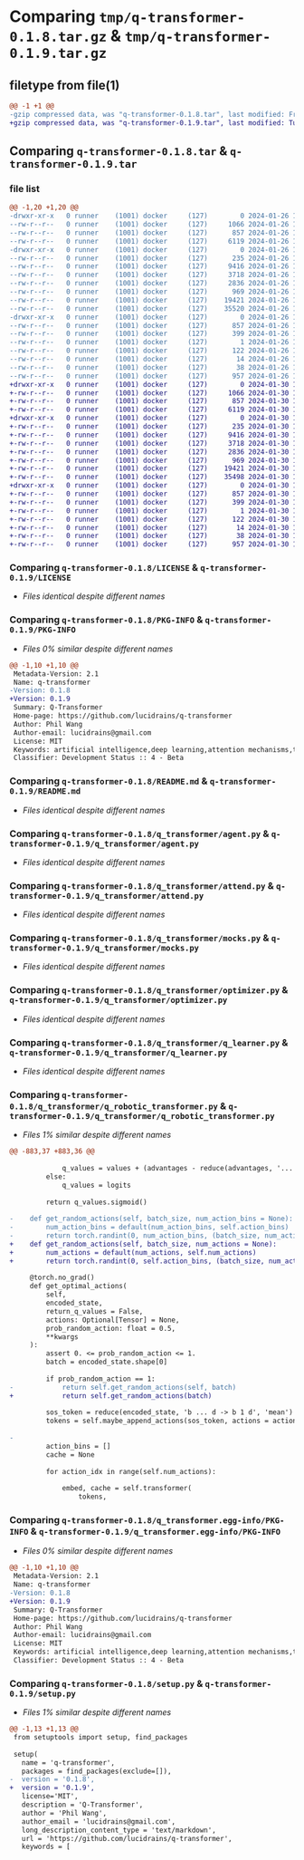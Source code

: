 # Comparing `tmp/q-transformer-0.1.8.tar.gz` & `tmp/q-transformer-0.1.9.tar.gz`

## filetype from file(1)

```diff
@@ -1 +1 @@
-gzip compressed data, was "q-transformer-0.1.8.tar", last modified: Fri Jan 26 17:57:10 2024, max compression
+gzip compressed data, was "q-transformer-0.1.9.tar", last modified: Tue Jan 30 17:52:57 2024, max compression
```

## Comparing `q-transformer-0.1.8.tar` & `q-transformer-0.1.9.tar`

### file list

```diff
@@ -1,20 +1,20 @@
-drwxr-xr-x   0 runner    (1001) docker     (127)        0 2024-01-26 17:57:10.016816 q-transformer-0.1.8/
--rw-r--r--   0 runner    (1001) docker     (127)     1066 2024-01-26 17:56:59.000000 q-transformer-0.1.8/LICENSE
--rw-r--r--   0 runner    (1001) docker     (127)      857 2024-01-26 17:57:10.016816 q-transformer-0.1.8/PKG-INFO
--rw-r--r--   0 runner    (1001) docker     (127)     6119 2024-01-26 17:56:59.000000 q-transformer-0.1.8/README.md
-drwxr-xr-x   0 runner    (1001) docker     (127)        0 2024-01-26 17:57:10.012817 q-transformer-0.1.8/q_transformer/
--rw-r--r--   0 runner    (1001) docker     (127)      235 2024-01-26 17:56:59.000000 q-transformer-0.1.8/q_transformer/__init__.py
--rw-r--r--   0 runner    (1001) docker     (127)     9416 2024-01-26 17:56:59.000000 q-transformer-0.1.8/q_transformer/agent.py
--rw-r--r--   0 runner    (1001) docker     (127)     3718 2024-01-26 17:56:59.000000 q-transformer-0.1.8/q_transformer/attend.py
--rw-r--r--   0 runner    (1001) docker     (127)     2836 2024-01-26 17:56:59.000000 q-transformer-0.1.8/q_transformer/mocks.py
--rw-r--r--   0 runner    (1001) docker     (127)      969 2024-01-26 17:56:59.000000 q-transformer-0.1.8/q_transformer/optimizer.py
--rw-r--r--   0 runner    (1001) docker     (127)    19421 2024-01-26 17:56:59.000000 q-transformer-0.1.8/q_transformer/q_learner.py
--rw-r--r--   0 runner    (1001) docker     (127)    35520 2024-01-26 17:56:59.000000 q-transformer-0.1.8/q_transformer/q_robotic_transformer.py
-drwxr-xr-x   0 runner    (1001) docker     (127)        0 2024-01-26 17:57:10.016816 q-transformer-0.1.8/q_transformer.egg-info/
--rw-r--r--   0 runner    (1001) docker     (127)      857 2024-01-26 17:57:10.000000 q-transformer-0.1.8/q_transformer.egg-info/PKG-INFO
--rw-r--r--   0 runner    (1001) docker     (127)      399 2024-01-26 17:57:10.000000 q-transformer-0.1.8/q_transformer.egg-info/SOURCES.txt
--rw-r--r--   0 runner    (1001) docker     (127)        1 2024-01-26 17:57:10.000000 q-transformer-0.1.8/q_transformer.egg-info/dependency_links.txt
--rw-r--r--   0 runner    (1001) docker     (127)      122 2024-01-26 17:57:10.000000 q-transformer-0.1.8/q_transformer.egg-info/requires.txt
--rw-r--r--   0 runner    (1001) docker     (127)       14 2024-01-26 17:57:10.000000 q-transformer-0.1.8/q_transformer.egg-info/top_level.txt
--rw-r--r--   0 runner    (1001) docker     (127)       38 2024-01-26 17:57:10.016816 q-transformer-0.1.8/setup.cfg
--rw-r--r--   0 runner    (1001) docker     (127)      957 2024-01-26 17:56:59.000000 q-transformer-0.1.8/setup.py
+drwxr-xr-x   0 runner    (1001) docker     (127)        0 2024-01-30 17:52:57.780114 q-transformer-0.1.9/
+-rw-r--r--   0 runner    (1001) docker     (127)     1066 2024-01-30 17:52:42.000000 q-transformer-0.1.9/LICENSE
+-rw-r--r--   0 runner    (1001) docker     (127)      857 2024-01-30 17:52:57.780114 q-transformer-0.1.9/PKG-INFO
+-rw-r--r--   0 runner    (1001) docker     (127)     6119 2024-01-30 17:52:42.000000 q-transformer-0.1.9/README.md
+drwxr-xr-x   0 runner    (1001) docker     (127)        0 2024-01-30 17:52:57.776114 q-transformer-0.1.9/q_transformer/
+-rw-r--r--   0 runner    (1001) docker     (127)      235 2024-01-30 17:52:42.000000 q-transformer-0.1.9/q_transformer/__init__.py
+-rw-r--r--   0 runner    (1001) docker     (127)     9416 2024-01-30 17:52:42.000000 q-transformer-0.1.9/q_transformer/agent.py
+-rw-r--r--   0 runner    (1001) docker     (127)     3718 2024-01-30 17:52:42.000000 q-transformer-0.1.9/q_transformer/attend.py
+-rw-r--r--   0 runner    (1001) docker     (127)     2836 2024-01-30 17:52:42.000000 q-transformer-0.1.9/q_transformer/mocks.py
+-rw-r--r--   0 runner    (1001) docker     (127)      969 2024-01-30 17:52:42.000000 q-transformer-0.1.9/q_transformer/optimizer.py
+-rw-r--r--   0 runner    (1001) docker     (127)    19421 2024-01-30 17:52:42.000000 q-transformer-0.1.9/q_transformer/q_learner.py
+-rw-r--r--   0 runner    (1001) docker     (127)    35498 2024-01-30 17:52:42.000000 q-transformer-0.1.9/q_transformer/q_robotic_transformer.py
+drwxr-xr-x   0 runner    (1001) docker     (127)        0 2024-01-30 17:52:57.780114 q-transformer-0.1.9/q_transformer.egg-info/
+-rw-r--r--   0 runner    (1001) docker     (127)      857 2024-01-30 17:52:57.000000 q-transformer-0.1.9/q_transformer.egg-info/PKG-INFO
+-rw-r--r--   0 runner    (1001) docker     (127)      399 2024-01-30 17:52:57.000000 q-transformer-0.1.9/q_transformer.egg-info/SOURCES.txt
+-rw-r--r--   0 runner    (1001) docker     (127)        1 2024-01-30 17:52:57.000000 q-transformer-0.1.9/q_transformer.egg-info/dependency_links.txt
+-rw-r--r--   0 runner    (1001) docker     (127)      122 2024-01-30 17:52:57.000000 q-transformer-0.1.9/q_transformer.egg-info/requires.txt
+-rw-r--r--   0 runner    (1001) docker     (127)       14 2024-01-30 17:52:57.000000 q-transformer-0.1.9/q_transformer.egg-info/top_level.txt
+-rw-r--r--   0 runner    (1001) docker     (127)       38 2024-01-30 17:52:57.780114 q-transformer-0.1.9/setup.cfg
+-rw-r--r--   0 runner    (1001) docker     (127)      957 2024-01-30 17:52:42.000000 q-transformer-0.1.9/setup.py
```

### Comparing `q-transformer-0.1.8/LICENSE` & `q-transformer-0.1.9/LICENSE`

 * *Files identical despite different names*

### Comparing `q-transformer-0.1.8/PKG-INFO` & `q-transformer-0.1.9/PKG-INFO`

 * *Files 0% similar despite different names*

```diff
@@ -1,10 +1,10 @@
 Metadata-Version: 2.1
 Name: q-transformer
-Version: 0.1.8
+Version: 0.1.9
 Summary: Q-Transformer
 Home-page: https://github.com/lucidrains/q-transformer
 Author: Phil Wang
 Author-email: lucidrains@gmail.com
 License: MIT
 Keywords: artificial intelligence,deep learning,attention mechanisms,transformers,q-learning
 Classifier: Development Status :: 4 - Beta
```

### Comparing `q-transformer-0.1.8/README.md` & `q-transformer-0.1.9/README.md`

 * *Files identical despite different names*

### Comparing `q-transformer-0.1.8/q_transformer/agent.py` & `q-transformer-0.1.9/q_transformer/agent.py`

 * *Files identical despite different names*

### Comparing `q-transformer-0.1.8/q_transformer/attend.py` & `q-transformer-0.1.9/q_transformer/attend.py`

 * *Files identical despite different names*

### Comparing `q-transformer-0.1.8/q_transformer/mocks.py` & `q-transformer-0.1.9/q_transformer/mocks.py`

 * *Files identical despite different names*

### Comparing `q-transformer-0.1.8/q_transformer/optimizer.py` & `q-transformer-0.1.9/q_transformer/optimizer.py`

 * *Files identical despite different names*

### Comparing `q-transformer-0.1.8/q_transformer/q_learner.py` & `q-transformer-0.1.9/q_transformer/q_learner.py`

 * *Files identical despite different names*

### Comparing `q-transformer-0.1.8/q_transformer/q_robotic_transformer.py` & `q-transformer-0.1.9/q_transformer/q_robotic_transformer.py`

 * *Files 1% similar despite different names*

```diff
@@ -883,37 +883,36 @@
 
             q_values = values + (advantages - reduce(advantages, '... a -> ... 1', 'mean'))
         else:
             q_values = logits
 
         return q_values.sigmoid()
 
-    def get_random_actions(self, batch_size, num_action_bins = None):
-        num_action_bins = default(num_action_bins, self.action_bins)
-        return torch.randint(0, num_action_bins, (batch_size, num_action_bins), device = self.device)
+    def get_random_actions(self, batch_size, num_actions = None):
+        num_actions = default(num_actions, self.num_actions)
+        return torch.randint(0, self.action_bins, (batch_size, num_actions), device = self.device)
 
     @torch.no_grad()
     def get_optimal_actions(
         self,
         encoded_state,
         return_q_values = False,
         actions: Optional[Tensor] = None,
         prob_random_action: float = 0.5,
         **kwargs
     ):
         assert 0. <= prob_random_action <= 1.
         batch = encoded_state.shape[0]
 
         if prob_random_action == 1:
-            return self.get_random_actions(self, batch)
+            return self.get_random_actions(batch)
 
         sos_token = reduce(encoded_state, 'b ... d -> b 1 d', 'mean')
         tokens = self.maybe_append_actions(sos_token, actions = actions)
 
-
         action_bins = []
         cache = None
 
         for action_idx in range(self.num_actions):
 
             embed, cache = self.transformer(
                 tokens,
```

### Comparing `q-transformer-0.1.8/q_transformer.egg-info/PKG-INFO` & `q-transformer-0.1.9/q_transformer.egg-info/PKG-INFO`

 * *Files 0% similar despite different names*

```diff
@@ -1,10 +1,10 @@
 Metadata-Version: 2.1
 Name: q-transformer
-Version: 0.1.8
+Version: 0.1.9
 Summary: Q-Transformer
 Home-page: https://github.com/lucidrains/q-transformer
 Author: Phil Wang
 Author-email: lucidrains@gmail.com
 License: MIT
 Keywords: artificial intelligence,deep learning,attention mechanisms,transformers,q-learning
 Classifier: Development Status :: 4 - Beta
```

### Comparing `q-transformer-0.1.8/setup.py` & `q-transformer-0.1.9/setup.py`

 * *Files 1% similar despite different names*

```diff
@@ -1,13 +1,13 @@
 from setuptools import setup, find_packages
 
 setup(
   name = 'q-transformer',
   packages = find_packages(exclude=[]),
-  version = '0.1.8',
+  version = '0.1.9',
   license='MIT',
   description = 'Q-Transformer',
   author = 'Phil Wang',
   author_email = 'lucidrains@gmail.com',
   long_description_content_type = 'text/markdown',
   url = 'https://github.com/lucidrains/q-transformer',
   keywords = [
```

